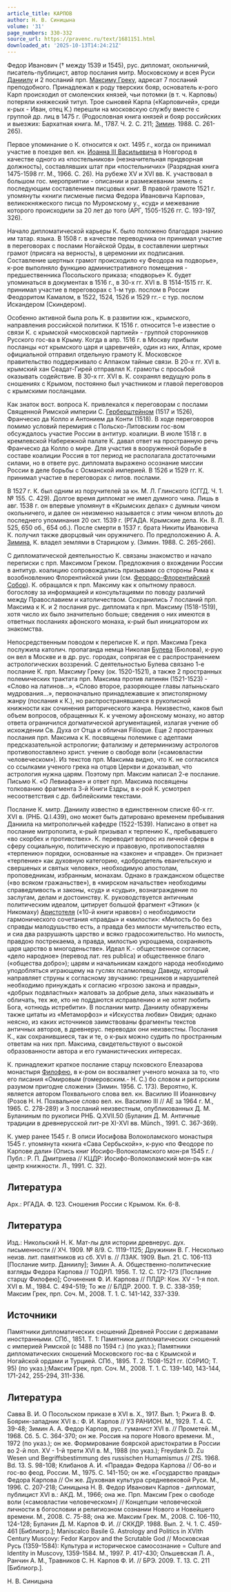 ```yaml
---
article_title: КАРПОВ
author: Н. В. Синицына
volume: '31'
page_numbers: 330-332
source_url: https://pravenc.ru/text/1681151.html
downloaded_at: '2025-10-13T14:24:21Z'
---
```


Федор Иванович († между 1539 и 1545), рус. дипломат, окольничий, писатель-публицист, автор послания митр. Московскому и всея Руси [Даниилу](https://pravenc.ru/text/Даниил.html) и 2 посланий прп. [Максиму Греку](<https://pravenc.ru/text/Максиму Греку.html>), адресат 7 посланий преподобного. Принадлежал к роду тверских бояр, основатель к-рого Карп происходил от смоленских князей, чьи потомки (в т. ч. Карповы) потеряли княжеский титул. Трое сыновей Карпа («Карповичей», среди к-рых - Иван, отец К.) перешли на московскую службу вместе с группой др. лиц в 1475 г. (Родословная книга князей и бояр российских и выезжих: Бархатная книга. М., 1787. Ч. 2. С. 211; [Зимин](https://pravenc.ru/text/Зимин.html). 1988. С. 261-265).

Первое упоминание о К. относится к окт. 1495 г., когда он принимал участие в поездке вел. кн. [Иоанна III Васильевича](<https://pravenc.ru/text/Иоанна III Васильевича.html>) в Новгород в качестве одного из «постельников» (незначительная придворная должность), составлявших штат при «постельничих» (Разрядная книга 1475-1598 гг. М., 1966. С. 26). На рубеже ХV и XVI вв. К. участвовал в большом гос. мероприятии - описании и размежевании земель с последующим составлением писцовых книг. В правой грамоте 1521 г. упомянуты «книги писменые писма Федора Ивановича Карпова», великокняжеского писца по Муромскому у., «суд» и межевание которого происходили за 20 лет до того (АРГ, 1505-1526 гг. С. 193-197, 326).

Начало дипломатической карьеры К. было положено благодаря знанию им татар. языка. В 1508 г. в качестве переводчика он принимал участие в переговорах с послами Ногайской Орды, в составлении шертных грамот (присяга на верность), в церемонии их подписания. Составление шертных грамот происходило «у Феодора на подворье», к-рое выполняло функцию административного помещения - предшественника Посольского приказа; «подворье» К. будет упоминаться в документах в 1516 г., в 30-х гг. XVI в. В 1514-1515 гг. К. принимал участие в переговорах с 1-м тур. послом в России Феодоритом Камалом, в 1522, 1524, 1526 и 1529 гг.- с тур. послом Искандером (Скиндером).

Особенно активной была роль К. в развитии юж., крымского, направления российской политики. К 1516 г. относится 1-е известие о связи К. с крымской «московской партией» - группой сторонников Русского гос-ва в Крыму. Когда в апр. 1516 г. в Москву прибыли посланцы «от крымского царя и царевичей», один из них, Аппак, кроме официальной отправил отдельную грамоту К. Московское правительство поддерживало с Аппаком тайные связи. В 20-х гг. XVI в. крымский хан Сеадат-Гирей отправлял К. грамоты с просьбой оказывать содействие. В 30-х гг. XVI в. К. сохранял ведущую роль в сношениях с Крымом, постоянно был участником и главой переговоров с крымскими посланцами.

Как знаток вост. вопроса К. привлекался к переговорам с послами Священной Римской империи С. [Герберштейном](https://pravenc.ru/text/Герберштейном.html) (1517 и 1526), Франческо да Колло и Антонием да Конти (1518). В ходе переговоров помимо условий перемирия с Польско-Литовским гос-вом обсуждалось участие России в антитур. коалиции. В июле 1518 г. в кремлевской Набережной палате К. давал ответ на пространную речь Франческо да Колло о мире. Для участия в вооруженной борьбе в составе коалиции Россия в тот период не располагала достаточными силами, но в ответе рус. дипломата выражено осознание миссии России в деле борьбы с Османской империей. В 1526 и 1529 гг. К. принимал участие в переговорах с литов. послами.

В 1527 г. К. был одним из поручителей за кн. М. Л. Глинского (СГГД. Ч. 1. № 155. С. 429). Долгое время дипломат не имел думного чина. Лишь в авг. 1538 г. он впервые упомянут в «Крымских делах» с думным чином окольничего, и далее он неизменно называется с этим чином вплоть до последнего упоминания 20 окт. 1539 г. (РГАДА. Крымские дела. Кн. 8. Л. 525, 650 об., 654 об.). После смерти в 1537 г. брата Никиты Ивановича К. получил также дворцовый чин оружничего. По предположению А. А. [Зимина](https://pravenc.ru/text/Зимина.html), К. владел землями в Старицком у. (Зимин. 1988. С. 265-266).

С дипломатической деятельностью К. связаны знакомство и начало переписки с прп. Максимом Греком. Предложения о вхождении России в антитур. коалицию сопровождались призывами со стороны Рима к возобновлению Флорентийской унии (см. [Ферраро-Флорентийский Собор](<https://pravenc.ru/text/Ферраро-Флорентийский Собор.html>)). К. обращался к прп. Максиму как к опытному правосл. богослову за информацией и консультациями по поводу различий между Православием и католичеством. Сохранились 7 посланий прп. Максима к К. и 2 послания рус. дипломата к прп. Максиму (1518-1519), хотя число их было значительно больше; сведения о них имеются в ответных посланиях афонского монаха, к-рый был инициатором их знакомства.

Непосредственным поводом к переписке К. и прп. Максима Грека послужила католич. пропаганда немца Николая [Булева](https://pravenc.ru/text/Булева.html) (Бюлова), к-рую он вел в Москве и в др. рус. городах, сопрягая ее с распространением астрологических воззрений. С деятельностью Булева связано 1-е послание К. прп. Максиму Греку (ок. 1520-1521), а также 2 пространных полемических трактата прп. Максима против латинян (1521-1523) - «Слово на латинов…», «Слово второе, разоряющее главы латыньскаго мудрования…», первоначально принадлежавшие к эпистолярному жанру (послания к К.), но распространявшиеся в рукописной книжности как сочинения риторического жанра. Неизвестно, каков был объем вопросов, обращенных К. к ученому афонскому монаху, но автор ответа ограничился догматической аргументацией, излагая учение об исхождении Св. Духа от Отца и обличая Filioque. Еще 2 пространных послания прп. Максима к К. посвящены полемике с адептами предсказательной астрологии; фатализму и детерминизму астрологов противопоставлено христ. учение о свободе воли («самовластии человеческом»). Из текстов прп. Максима видно, что К. не согласился со ссылками ученого грека на отцов Церкви и доказывал, что астрология нужна царям. Поэтому прп. Максим написал 2-е послание. Письмо К. «О Левиафане» и ответ прп. Максима посвящены толкованию фрагмента 3-й Книги Ездры, в к-рой К. усмотрел несоответствия с др. библейскими текстами.

Послание К. митр. Даниилу известно в единственном списке 60-х гг. ХVI в. (РНБ. Q.I.439), оно может быть датировано временем пребывания Даниила на митрополичьей кафедре (1522-1539). Написано в ответ на послание митрополита, к-рый призывал к терпению К., пребывавшего «во скорбех и противствех». К. переводит вопрос из личной сферы в сферу социальную, политическую и правовую, противопоставляя «терпению» порядки, основанные на «законе» и «правде». Он признает «терпение» как духовную категорию, «добродетель евангельскую и свершеных и святых человек», необходимую апостолам, проповедникам, избранным, монахам. Однако в гражданском обществе («во всяком гражаньстве»), в «мирском начальстве» необходимы справедливость и законы, «суд» и «судьи», вознаграждение по заслугам, делам и достоинству. К. руководствуется античным политическим идеалом, цитирует большой фрагмент «Этики» (к Никомаху) [Аристотеля](https://pravenc.ru/text/АРИСТОТЕЛЬ.html) («10-й книги нравов») о необходимости гармонического сочетания «правды» и «милости»: «Милость бо без справды малодушьство есть, а правда без милости мучительство есть, и сиа два разрушають царство и всяко градосожительство. Но милость, правдою пострекаема, а правда, милостью укрощаема, сохраняють царя царство в многоденьстве». Идеал К.- общественное согласие, «дело народное» (перевод лат. res publica) и общественное благо («общества добро»); царям и начальникам каждого народа необходимо уподобляться играющему на гуслях псалмопевцу Давиду, который направляет струны к согласному звучанию: грешников и нарушителей необходимо принуждать к согласию «грозою закона и правды», «добрых подвластных» жаловать за добрые дела, злых наказывать и обличать, тех же, кто не поддаются исправлению и не хотят любить Бога, «отнюдь истребити». В послании митр. Даниилу обнаружены также цитаты из «Метаморфоз» и «Искусства любви» Овидия; однако неясно, из каких источников заимствованы фрагменты текстов античных авторов, в древнерус. переводах они неизвестны. Послания К., как сохранившиеся, так и те, о к-рых можно судить по пространным ответам на них прп. Максима, свидетельствуют о высокой образованности автора и его гуманистических интересах.

К. принадлежит краткое послание старцу псковского Елеазарова монастыря [Филофею](https://pravenc.ru/text/Филофей.html), в к-ром он восхваляет ученого монаха за то, что его писания «Омировым (гомеровским.- Н. С.) бо словом и риторским разумом пригодне сложени» (Зимин. 1956. С. 173). Вероятно, К. является автором Похвального слова вел. кн. Василию III Иоанновичу (Розов Н. Н. Похвальное слово вел. кн. Василию III // АЕ за 1964 г. М., 1965. С. 278-289) и 3 посланий неизвестным, опубликованных Д. М. Буланиным по рукописи РНБ. Q.XVII.50 (Буланин Д. М. Античные традиции в древнерусской лит-ре XI-XVI вв. Münch., 1991. С. 367-369).

К. умер ранее 1545 г. В описи Иосифова Волоколамского монастыря 1545 г. упомянута «книга «Сава Сербьской»», к-рую «по Феодоре по Карпове дали» (Опись книг Иосифо-Волоколамского мон-ря 1545 г. / Публ.: Р. П. Дмитриева // КЦДР: Иосифо-Волоколамский мон-рь как центр книжности. Л., 1991. С. 32).

## Литература

Арх.: РГАДА. Ф. 123. Сношения России с Крымом. Кн. 6-8.

## Литература

Изд.: Никольский Н. К. Мат-лы для истории древнерус. дух. письменности // ХЧ. 1909. № 8/9. С. 1119-1125; Дружинин В. Г. Несколько неизв. лит. памятников из сб. XVI в. // ЛЗАК. 1909. Вып. 21. С. 106-113 [Послание митр. Даниилу]; Зимин А. А. Общественно-политические взгляды Федора Карпова // ТОДРЛ. 1956. Т. 12. С. 172-173 [Послание старцу Филофею]; Сочинения Ф. И. Карпова // ПЛДР: Кон. ХV - 1-я пол. ХVI в. М., 1984. С. 494-519; То же // БЛДР. 2000. Т. 9. С. 338-359; Максим Грек, прп. Соч. М., 2008. Т. 1. С. 141-142, 337-339.

## Источники

Памятники дипломатических сношений Древней России с державами иностранными. СПб., 1851. Т. 1: Памятники дипломатических сношений с империей Римской (с 1488 по 1594 г.) (по указ.); Памятники дипломатических сношений Московского гос-ва с Крымской и Ногайской ордами и Турцией. СПб., 1895. Т. 2. 1508-1521 гг. (СбРИО; Т. 95) (по указ.);Максим Грек, прп. Соч. М., 2008. Т. 1. С. 139-140, 143-144, 171-242, 255-294, 311-336.

## Литература

Савва В. И. О Посольском приказе в ХVI в. Х., 1917. Вып. 1; Ржига В. Ф. Боярин-западник ХVI в.: Ф. И. Карпов // УЗ РАНИОН. М., 1929. Т. 4. С. 39-48; Зимин А. А. Федор Карпов, рус. гуманист ХVI в. // Прометей. М., 1968. Сб. 5. С. 364-370; он же. Россия на пороге Нового времени. М., 1972 (по указ.); он же. Формирование боярской аристократии в России во 2-й пол. XV - 1-й трети XVI в. М., 1988 (по указ.); Freydank D. Zu Wesen und Begriffsbestimmung des russischen Humamismus // ZfS. 1968. Bd. 13. S. 98-108; Клибанов А. И. «Правда» Федора Карпова // Об-во и гос-во феод. России. М., 1975. С. 141-150; он же. «Государство правды» Федора Карпова // Он же. Духовная культура средневековой Руси. М., 1996. С. 207-218; Синицына Н. В. Федор Иванович Карпов - дипломат, публицист XVI в.: АКД. М., 1966; она же. Прп. Максим Грек о свободе воли («самовластии человеческом») // Концепции человеческой личности в богословии и религиозном сознании Нового и Новейшего времени. М., 2008. С. 75-88; она же. Максим Грек. М., 2008. С. 106-110, 124-128; Буланин Д. М. Карпов Ф. И. // СККДР. 1988. Вып. 2. Ч. 1. С. 459-461 [Библиогр.]; Maniscalco Basile G. Astrology and Politics in XVIth Century Muscovy: Fedor Karpov and the Scrutable God // Московская Русь (1359-1584): Культура и историческое самосознание = Culture and Identity in Muscovy, 1359-1584. М., 1997. P. 417-430; Ольшевская Л. А., Ранчин А. М., Травников С. Н. Карпов Ф. И. // БРЭ. 2009. Т. 13. С. 211 [Библиогр.].

Н. В. Синицына

